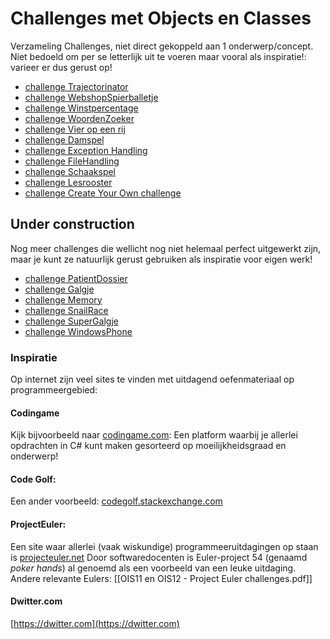 # Challenges met Objects en Classes

Verzameling Challenges, niet direct gekoppeld aan 1 onderwerp/concept.
Niet bedoeld om per se letterlijk uit te voeren maar vooral als inspiratie!:
varieer er dus gerust op!

+ [challenge Trajectorinator](../objects/challenges/challengeTrajectorinator)
+ [challenge WebshopSpierballetje](challenges/challengeWebshopSpierballetje)
+ [challenge Winstpercentage](challenges/training_Winstpercentage)
+ [challenge WoordenZoeker](challenges/challengeWoordenZoeker)
+ [challenge Vier op een rij](challenges/challenge_VierOpEenRij)
+ [challenge Damspel](challenges/challenge_Damspel)
+ [challenge Exception Handling](challenges/challengeExceptionHandling)
+ [challenge FileHandling](challenges/challengeFileHandling)
+ [challenge Schaakspel](challenges/challenge_Schaakspel)
+ [challenge Lesrooster](challenges/challenge_Lesrooster)
+ [challenge Create Your Own challenge](challenges/challenge_CreateYourOwn)


## Under construction

Nog meer challenges die wellicht nog niet helemaal perfect uitgewerkt zijn,
maar je kunt ze natuurlijk gerust gebruiken als inspiratie voor eigen werk!

+ [challenge PatientDossier](challenges/challenge_PatientDossier)
+ [challenge Galgje](challenges/challenge_Galgje)
+ [challenge Memory](challenges/challengeMemory)
+ [challenge SnailRace](challenges/challengeSnailRace)
+ [challenge SuperGalgje](challenges/challengeSuperGalgje)
+ [challenge WindowsPhone](challenges/challengeWindowsPhone)


### Inspiratie

Op internet zijn veel sites te vinden met uitdagend oefenmateriaal op programmeergebied:

#### Codingame

Kijk bijvoorbeeld naar
[codingame.com](https://www.codingame.com/home):
Een platform waarbij je allerlei opdrachten in C# kunt maken gesorteerd op moeilijkheidsgraad en onderwerp!

#### Code Golf:

Een ander voorbeeld:
[codegolf.stackexchange.com](http://codegolf.stackexchange.com/)

#### ProjectEuler:
Een site waar allerlei (vaak wiskundige) programmeeruitdagingen op staan is
[projecteuler.net](https://projecteuler.net/)
Door softwaredocenten is Euler-project 54 (genaamd *poker hands*) al genoemd
als een voorbeeld van een leuke uitdaging.
Andere relevante Eulers: [[OIS11 en OIS12 - Project Euler challenges.pdf]]

#### Dwitter.com

[https://dwitter.com](https://dwitter.com)
